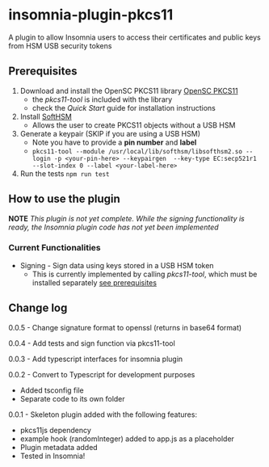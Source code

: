 # insomnia-plugin-pkcs11

A plugin to allow Insomnia users to access their certificates and public keys from HSM USB security tokens

## Prerequisites

1. Download and install the OpenSC PKCS11 library [OpenSC PKCS11](https://github.com/OpenSC/OpenSC/wiki)
   - the *pkcs11-tool* is included with the library
   - check the *Quick Start* guide for installation instructions
2. Install [SoftHSM](https://wiki.opendnssec.org/display/SoftHSMDOCS/SoftHSM+Documentation+v2)
   - Allows the user to create PKCS11 objects without a USB HSM
3. Generate a keypair (SKIP if you are using a USB HSM)
   - Note you have to provide a **pin number** and **label**
   - `pkcs11-tool --module /usr/local/lib/softhsm/libsofthsm2.so --login -p <your-pin-here> --keypairgen  --key-type EC:secp521r1  --slot-index 0 --label <your-label-here> `
4.  Run the tests
    `npm run test`

## How to use the plugin

**NOTE** *This plugin is not yet complete. While the signing functionality is ready, the Insomnia plugin code has not yet been implemented*

### Current Functionalities

- Signing - Sign data using keys stored in a USB HSM token
  - This is currently implemented by calling *pkcs11-tool*, which must be installed separately [see prerequisites](#-prerequisites)


## Change log
0.0.5 - Change signature format to openssl (returns in base64 format)

0.0.4 - Add tests and sign function via pkcs11-tool

0.0.3 - Add typescript interfaces for insomnia plugin

0.0.2 - Convert to Typescript for development purposes
  - Added tsconfig file
  - Separate code to its own folder

0.0.1 - Skeleton plugin added with the following features:
  - pkcs11js dependency
  - example hook (randomInteger) added to app.js as a placeholder
  - Plugin metadata added
  - Tested in Insomnia!